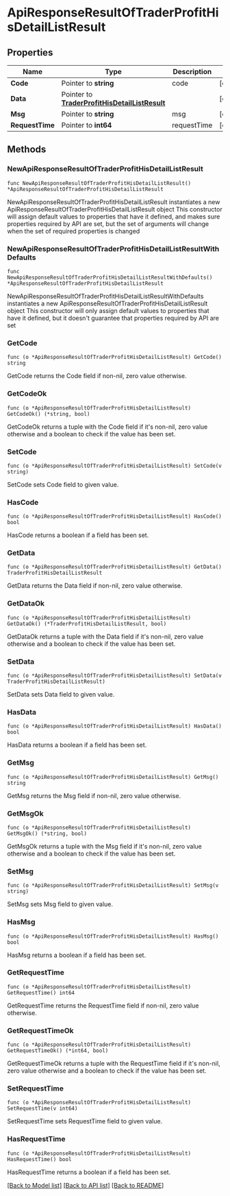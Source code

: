 # ApiResponseResultOfTraderProfitHisDetailListResult

## Properties

Name | Type | Description | Notes
------------ | ------------- | ------------- | -------------
**Code** | Pointer to **string** | code | [optional] 
**Data** | Pointer to [**TraderProfitHisDetailListResult**](TraderProfitHisDetailListResult.md) |  | [optional] 
**Msg** | Pointer to **string** | msg | [optional] 
**RequestTime** | Pointer to **int64** | requestTime | [optional] 

## Methods

### NewApiResponseResultOfTraderProfitHisDetailListResult

`func NewApiResponseResultOfTraderProfitHisDetailListResult() *ApiResponseResultOfTraderProfitHisDetailListResult`

NewApiResponseResultOfTraderProfitHisDetailListResult instantiates a new ApiResponseResultOfTraderProfitHisDetailListResult object
This constructor will assign default values to properties that have it defined,
and makes sure properties required by API are set, but the set of arguments
will change when the set of required properties is changed

### NewApiResponseResultOfTraderProfitHisDetailListResultWithDefaults

`func NewApiResponseResultOfTraderProfitHisDetailListResultWithDefaults() *ApiResponseResultOfTraderProfitHisDetailListResult`

NewApiResponseResultOfTraderProfitHisDetailListResultWithDefaults instantiates a new ApiResponseResultOfTraderProfitHisDetailListResult object
This constructor will only assign default values to properties that have it defined,
but it doesn't guarantee that properties required by API are set

### GetCode

`func (o *ApiResponseResultOfTraderProfitHisDetailListResult) GetCode() string`

GetCode returns the Code field if non-nil, zero value otherwise.

### GetCodeOk

`func (o *ApiResponseResultOfTraderProfitHisDetailListResult) GetCodeOk() (*string, bool)`

GetCodeOk returns a tuple with the Code field if it's non-nil, zero value otherwise
and a boolean to check if the value has been set.

### SetCode

`func (o *ApiResponseResultOfTraderProfitHisDetailListResult) SetCode(v string)`

SetCode sets Code field to given value.

### HasCode

`func (o *ApiResponseResultOfTraderProfitHisDetailListResult) HasCode() bool`

HasCode returns a boolean if a field has been set.

### GetData

`func (o *ApiResponseResultOfTraderProfitHisDetailListResult) GetData() TraderProfitHisDetailListResult`

GetData returns the Data field if non-nil, zero value otherwise.

### GetDataOk

`func (o *ApiResponseResultOfTraderProfitHisDetailListResult) GetDataOk() (*TraderProfitHisDetailListResult, bool)`

GetDataOk returns a tuple with the Data field if it's non-nil, zero value otherwise
and a boolean to check if the value has been set.

### SetData

`func (o *ApiResponseResultOfTraderProfitHisDetailListResult) SetData(v TraderProfitHisDetailListResult)`

SetData sets Data field to given value.

### HasData

`func (o *ApiResponseResultOfTraderProfitHisDetailListResult) HasData() bool`

HasData returns a boolean if a field has been set.

### GetMsg

`func (o *ApiResponseResultOfTraderProfitHisDetailListResult) GetMsg() string`

GetMsg returns the Msg field if non-nil, zero value otherwise.

### GetMsgOk

`func (o *ApiResponseResultOfTraderProfitHisDetailListResult) GetMsgOk() (*string, bool)`

GetMsgOk returns a tuple with the Msg field if it's non-nil, zero value otherwise
and a boolean to check if the value has been set.

### SetMsg

`func (o *ApiResponseResultOfTraderProfitHisDetailListResult) SetMsg(v string)`

SetMsg sets Msg field to given value.

### HasMsg

`func (o *ApiResponseResultOfTraderProfitHisDetailListResult) HasMsg() bool`

HasMsg returns a boolean if a field has been set.

### GetRequestTime

`func (o *ApiResponseResultOfTraderProfitHisDetailListResult) GetRequestTime() int64`

GetRequestTime returns the RequestTime field if non-nil, zero value otherwise.

### GetRequestTimeOk

`func (o *ApiResponseResultOfTraderProfitHisDetailListResult) GetRequestTimeOk() (*int64, bool)`

GetRequestTimeOk returns a tuple with the RequestTime field if it's non-nil, zero value otherwise
and a boolean to check if the value has been set.

### SetRequestTime

`func (o *ApiResponseResultOfTraderProfitHisDetailListResult) SetRequestTime(v int64)`

SetRequestTime sets RequestTime field to given value.

### HasRequestTime

`func (o *ApiResponseResultOfTraderProfitHisDetailListResult) HasRequestTime() bool`

HasRequestTime returns a boolean if a field has been set.


[[Back to Model list]](../README.md#documentation-for-models) [[Back to API list]](../README.md#documentation-for-api-endpoints) [[Back to README]](../README.md)


